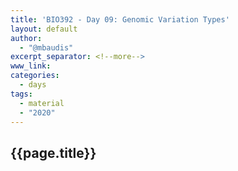 ```yaml
---
title: 'BIO392 - Day 09: Genomic Variation Types'
layout: default
author:
  - "@mbaudis"
excerpt_separator: <!--more-->
www_link:
categories:
  - days
tags:
  - material
  - "2020"
---
```


## {{page.title}}

<!--more-->
